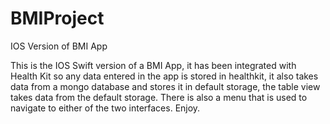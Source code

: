 # BMIProject
IOS Version of BMI App

This is the IOS Swift version of a BMI App, it has been integrated with Health Kit so any data entered in the app is stored in healthkit, it also takes data from a mongo database and stores it in default storage, the table view takes data from the default storage. There is also a menu that is used to navigate to either of the two interfaces.
Enjoy.
